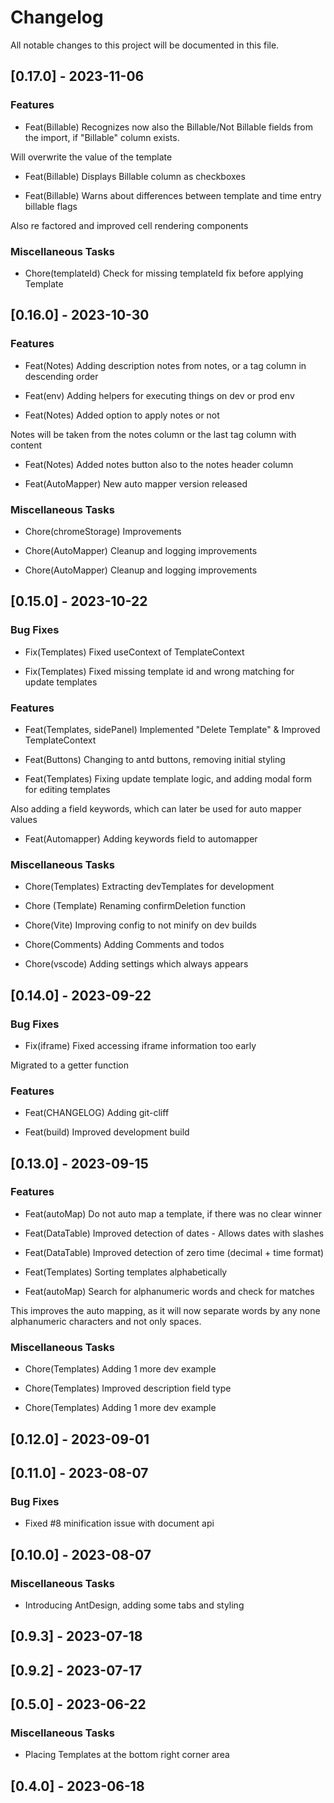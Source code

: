 # Changelog

All notable changes to this project will be documented in this file.

## [0.17.0] - 2023-11-06

### Features

- Feat(Billable) Recognizes now also the Billable/Not Billable fields from the import, if "Billable" column exists.

Will overwrite the value of the template

- Feat(Billable) Displays Billable column as checkboxes

- Feat(Billable) Warns about differences between template and time entry billable flags

Also re factored and improved cell rendering components


### Miscellaneous Tasks

- Chore(templateId) Check for missing templateId fix before applying Template


## [0.16.0] - 2023-10-30

### Features

- Feat(Notes) Adding description notes from notes, or a tag column in descending order

- Feat(env) Adding helpers for executing things on dev or prod env

- Feat(Notes) Added option to apply notes or not

Notes will be taken from the notes column or the last tag column with content

- Feat(Notes) Added notes button also to the notes header column

- Feat(AutoMapper) New auto mapper version released


### Miscellaneous Tasks

- Chore(chromeStorage) Improvements

- Chore(AutoMapper) Cleanup and logging improvements

- Chore(AutoMapper) Cleanup and logging improvements


## [0.15.0] - 2023-10-22

### Bug Fixes

- Fix(Templates) Fixed useContext of TemplateContext

- Fix(Templates) Fixed missing template id and wrong matching for update templates


### Features

- Feat(Templates, sidePanel) Implemented "Delete Template" & Improved TemplateContext

- Feat(Buttons) Changing to antd buttons, removing initial styling

- Feat(Templates) Fixing update template logic, and adding modal form for editing templates

Also adding a field keywords, which can later be used for auto mapper values

- Feat(Automapper) Adding keywords field to automapper


### Miscellaneous Tasks

- Chore(Templates) Extracting devTemplates for development

- Chore (Template) Renaming confirmDeletion function

- Chore(Vite) Improving config to not minify on dev builds

- Chore(Comments) Adding Comments and todos

- Chore(vscode) Adding settings which always appears


## [0.14.0] - 2023-09-22

### Bug Fixes

- Fix(iframe) Fixed accessing iframe information too early

Migrated to a getter function


### Features

- Feat(CHANGELOG) Adding git-cliff

- Feat(build) Improved development build


## [0.13.0] - 2023-09-15

### Features

- Feat(autoMap) Do not auto map a template, if there was no clear winner

- Feat(DataTable) Improved detection of dates - Allows dates with slashes

- Feat(DataTable) Improved detection of zero time (decimal + time format)

- Feat(Templates) Sorting templates alphabetically

- Feat(autoMap) Search for alphanumeric words and check for matches

This improves the auto mapping, as it will now separate words by any none alphanumeric characters and not only spaces.


### Miscellaneous Tasks

- Chore(Templates) Adding 1 more dev example

- Chore(Templates) Improved description field type

- Chore(Templates) Adding 1 more dev example


## [0.12.0] - 2023-09-01

## [0.11.0] - 2023-08-07

### Bug Fixes

- Fixed #8 minification issue with document api


## [0.10.0] - 2023-08-07

### Miscellaneous Tasks

- Introducing AntDesign, adding some tabs and styling


## [0.9.3] - 2023-07-18

## [0.9.2] - 2023-07-17

## [0.5.0] - 2023-06-22

### Miscellaneous Tasks

- Placing Templates at the bottom right corner area


## [0.4.0] - 2023-06-18

<!-- generated by git-cliff -->
